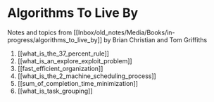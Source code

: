 # Algorithms To Live By

Notes and topics from [[Inbox/old_notes/Media/Books/in-progress/algorithms_to_live_by]] by Brian Christian and Tom Griffiths

1. [[what_is_the_37_percent_rule]]
2. [[what_is_an_explore_exploit_problem]]
3. [[fast_efficient_organization]]
4. [[what_is_the_2_machine_scheduling_process]]
5. [[sum_of_completion_time_minimization]]
6. [[what_is_task_grouping]]